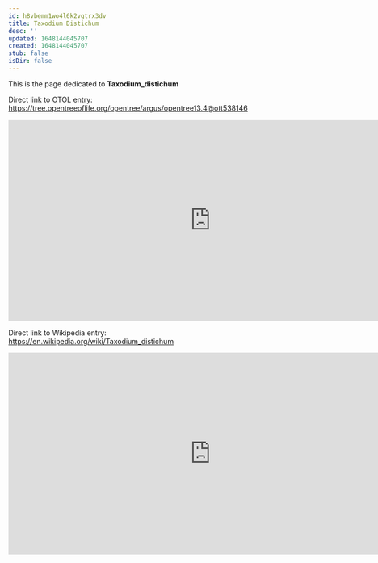 ```yaml
---
id: h8vbemm1wo4l6k2vgtrx3dv
title: Taxodium Distichum
desc: ''
updated: 1648144045707
created: 1648144045707
stub: false
isDir: false
---
```

This is the page dedicated to **Taxodium_distichum**


Direct link to OTOL entry: https://tree.opentreeoflife.org/opentree/argus/opentree13.4@ott538146



<html>
    <body>
    <iframe src="https://tree.opentreeoflife.org/opentree/argus/opentree13.4@ott538146"
    width="800" height="400" frameborder="0" allowfullscreen> </iframe>
    </body>
</html>
    


Direct link to Wikipedia entry: https://en.wikipedia.org/wiki/Taxodium_distichum



<html>
    <body>
    <iframe src="https://en.wikipedia.org/wiki/Taxodium_distichum"
    width="800" height="400" frameborder="0" allowfullscreen> </iframe>
    </body>
</html>
    
